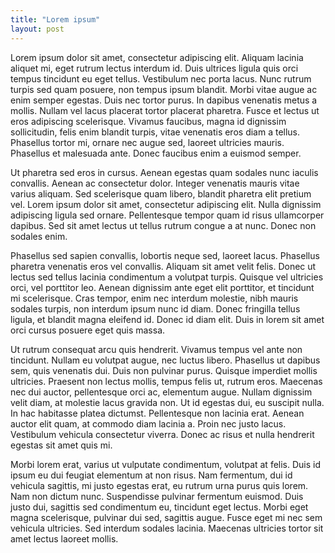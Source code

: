 ```yaml
---
title: "Lorem ipsum"
layout: post
---
```

Lorem ipsum dolor sit amet, consectetur adipiscing elit. Aliquam lacinia aliquet mi, eget rutrum lectus interdum id. Duis ultrices ligula quis orci tempus tincidunt eu eget tellus. Vestibulum nec porta lacus. Nunc rutrum turpis sed quam posuere, non tempus ipsum blandit. Morbi vitae augue ac enim semper egestas. Duis nec tortor purus. In dapibus venenatis metus a mollis. Nullam vel lacus placerat tortor placerat pharetra. Fusce et lectus ut eros adipiscing scelerisque. Vivamus faucibus, magna id dignissim sollicitudin, felis enim blandit turpis, vitae venenatis eros diam a tellus. Phasellus tortor mi, ornare nec augue sed, laoreet ultricies mauris. Phasellus et malesuada ante. Donec faucibus enim a euismod semper.

Ut pharetra sed eros in cursus. Aenean egestas quam sodales nunc iaculis convallis. Aenean ac consectetur dolor. Integer venenatis mauris vitae varius aliquam. Sed scelerisque quam libero, blandit pharetra elit pretium vel. Lorem ipsum dolor sit amet, consectetur adipiscing elit. Nulla dignissim adipiscing ligula sed ornare. Pellentesque tempor quam id risus ullamcorper dapibus. Sed sit amet lectus ut tellus rutrum congue a at nunc. Donec non sodales enim.

Phasellus sed sapien convallis, lobortis neque sed, laoreet lacus. Phasellus pharetra venenatis eros vel convallis. Aliquam sit amet velit felis. Donec ut lectus sed tellus lacinia condimentum a volutpat turpis. Quisque vel ultricies orci, vel porttitor leo. Aenean dignissim ante eget elit porttitor, et tincidunt mi scelerisque. Cras tempor, enim nec interdum molestie, nibh mauris sodales turpis, non interdum ipsum nunc id diam. Donec fringilla tellus ligula, et blandit magna eleifend id. Donec id diam elit. Duis in lorem sit amet orci cursus posuere eget quis massa.

Ut rutrum consequat arcu quis hendrerit. Vivamus tempus vel ante non tincidunt. Nullam eu volutpat augue, nec luctus libero. Phasellus ut dapibus sem, quis venenatis dui. Duis non pulvinar purus. Quisque imperdiet mollis ultricies. Praesent non lectus mollis, tempus felis ut, rutrum eros. Maecenas nec dui auctor, pellentesque orci ac, elementum augue. Nullam dignissim velit diam, at molestie lacus gravida non. Ut id egestas dui, eu suscipit nulla. In hac habitasse platea dictumst. Pellentesque non lacinia erat. Aenean auctor elit quam, at commodo diam lacinia a. Proin nec justo lacus. Vestibulum vehicula consectetur viverra. Donec ac risus et nulla hendrerit egestas sit amet quis mi.

Morbi lorem erat, varius ut vulputate condimentum, volutpat at felis. Duis id ipsum eu dui feugiat elementum at non risus. Nam fermentum, dui id vehicula sagittis, mi justo egestas erat, eu rutrum urna purus quis lorem. Nam non dictum nunc. Suspendisse pulvinar fermentum euismod. Duis justo dui, sagittis sed condimentum eu, tincidunt eget lectus. Morbi eget magna scelerisque, pulvinar dui sed, sagittis augue. Fusce eget mi nec sem vehicula ultricies. Sed interdum sodales lacinia. Maecenas ultricies tortor sit amet lectus laoreet mollis.
